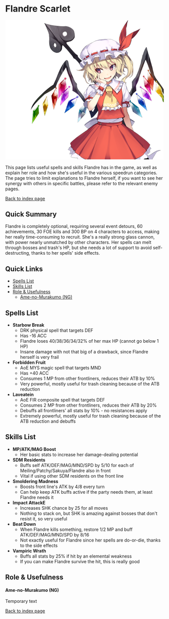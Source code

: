 # Flandre Scarlet

![](img/flandre.png)

This page lists useful spells and skills Flandre has in the game, as well as explain her role and how she's useful in the various speedrun categories. The page tries to limit explanations to Flandre herself, if you want to see her synergy with others in specific battles, please refer to the relevant enemy pages.

[Back to index page](../index.md)

## Quick Summary

Flandre is completely optional, requiring several event detours, 60 achievements, 30 FOE kills and 300 BP on 4 characters to access, making her really time-consuming to recruit. She's a really strong glass cannon, with power nearly unmatched by other characters. Her spells can melt through bosses and trash's HP, but she needs a lot of support to avoid self-destructing, thanks to her spells' side effects.

## Quick Links
* [Spells List](#spells)
* [Skills List](#skills)
* [Role & Usefulness](#useful)
	* [Ame-no-Murakumo (NG)](#ng-murakumo)

## <a id="spells"></a>Spells List

* **Starbow Break**
	* DRK physical spell that targets DEF
	* Has -16 ACC
	* Flandre loses 40/38/36/34/32% of her max HP (cannot go below 1 HP)
	* Insane damage with not that big of a drawback, since Flandre herself is very frail
* **Forbidden Fruit**
	* AoE MYS magic spell that targets MND
	* Has +40 ACC
	* Consumes 1 MP from other frontliners, reduces their ATB by 10%
	* Very powerful, mostly useful for trash cleaning because of the ATB reduction
* **Laveatein**
	* AoE FIR composite spell that targets DEF
	* Consumes 2 MP from other frontliners, reduces their ATB by 20%
	* Debuffs all frontliners' all stats by 10% - no resistances apply
	* Extremely powerful, mostly useful for trash cleaning because of the ATB reduction and debuffs

## <a id="skills"></a>Skills List

* **MP/ATK/MAG Boost**
	* Her basic stats to increase her damage-dealing potential
* **SDM Residents**
	* Buffs self ATK/DEF/MAG/MND/SPD by 5/10 for each of Meiling/Patchy/Sakuya/Flandre also in front
	* Vital if using other SDM residents on the front line
* **Smoldering Madness**
	* Boosts front line's ATK by 4/8 every turn
	* Can help keep ATK buffs active if the party needs them, at least Flandre needs it
* **Impact AttackE**
	* Increases SHK chance by 25 for all moves
	* Nothing to stack on, but SHK is amazing against bosses that don't resist it, so very useful
* **Beat Down**
	* When Flandre kills something, restore 1/2 MP and buff ATK/DEF/MAG/MND/SPD by 8/16
	* Not exactly useful for Flandre since her spells are do-or-die, thanks to the side effects
* **Vampiric Wrath**
	* Buffs all stats by 25% if hit by an elemental weakness
	* If you can make Flandre survive the hit, this is really good

## <a id="useful"></a>Role & Usefulness

#### <a id="ng-murakumo"></a>Ame-no-Murakumo (NG)

Temporary text

[Back to index page](../index.md)
